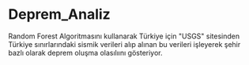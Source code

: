 # Deprem_Analiz
Random Forest Algoritmasını kullanarak Türkiye için "USGS" sitesinden Türkiye sınırlarındaki sismik verileri alıp alınan bu verileri işleyerek şehir bazlı olarak deprem oluşma olasılıını gösteriyor.
